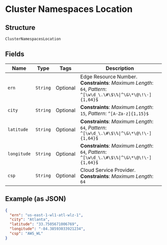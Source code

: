 
# Cluster Namespaces Location

## Structure

`ClusterNamespacesLocation`

## Fields

| Name | Type | Tags | Description |
|  --- | --- | --- | --- |
| `ern` | `String` | Optional | Edge Resource Number.<br>**Constraints**: *Maximum Length*: `64`, *Pattern*: `^[\w\d_\.\#\$\%\|^\&\*\@\!\-]{1,64}$` |
| `city` | `String` | Optional | **Constraints**: *Maximum Length*: `15`, *Pattern*: `^[A-Za-z]{1,15}$` |
| `latitude` | `String` | Optional | **Constraints**: *Maximum Length*: `64`, *Pattern*: `^[\w\d_\.\#\$\%\|^\&\*\@\!\-]{1,64}$` |
| `longitude` | `String` | Optional | **Constraints**: *Maximum Length*: `64`, *Pattern*: `^[\w\d_\.\#\$\%\|^\&\*\@\!\-]{1,64}$` |
| `csp` | `String` | Optional | Cloud Service Provider.<br>**Constraints**: *Maximum Length*: `64` |

## Example (as JSON)

```json
{
  "ern": "us-east-1-wl1-atl-wlz-1",
  "city": "Atlanta",
  "latitude": "33.7505671006769",
  "longitude": "-84.38593033921234",
  "csp": "AWS_WL"
}
```

